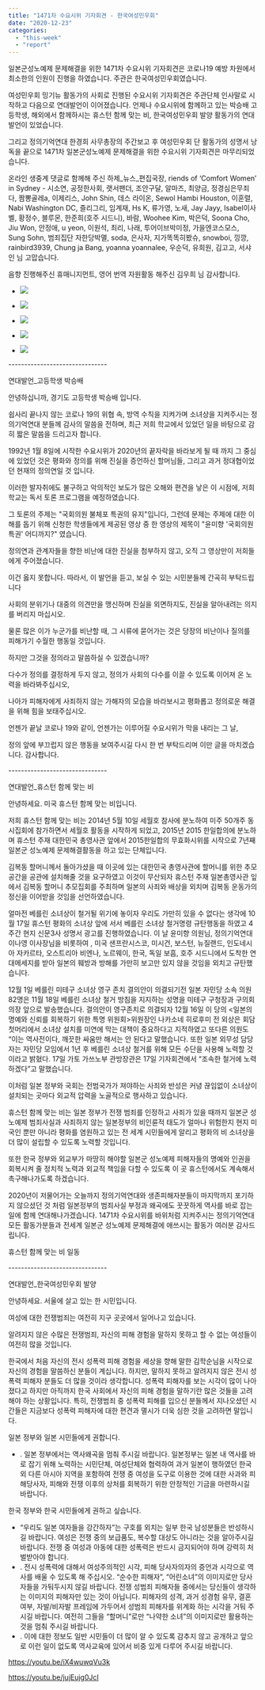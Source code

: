 ```yaml
---
title: "1471차 수요시위 기자회견 - 한국여성민우회"
date: "2020-12-23"
categories: 
  - "this-week"
  - "report"
---
```


일본군성노예제 문제해결을 위한 1471차 수요시위 기자회견은 코로나19 예방 차원에서 최소한의 인원이 진행을 하였습니다. 주관은 한국여성민우회였습니다.

여성민우회 밍기뉴 활동가의 사회로 진행된 수요시위 기자회견은 주관단체 인사말로 시작하고 다음으로 연대발언이 이어졌습니다. 언제나 수요시위에 함께하고 있는 박승배 고등학생, 해외에서 함께하시는 휴스턴 함께 맞는 비, 한국여성민우회 발양 활동가의 연대발언이 있었습니다.

그리고 정의기억연대 한경희 사무총장의 주간보고 후 여성민우회 단 활동가의 성명서 낭독을 끝으로 1471차 일본군성노예제 문제해결을 위한 수요시위 기자회견은 마무리되었습니다.

온라인 생중계 댓글로 함께해 주신 하제\_뉴스\_편집국장, riends of ‘Comfort Women’ in Sydney - 시소연, 공정한사회, 랫서팬더, 조안구달, 알마즈, 최양금, 정경심은무죄다, 짬뽕골레a, 이제리스, John Shin, 데스 라이온, Sewol Hambi Houston, 이훈렬, Nabi Washington DC, 즐리그리, 임계재, Hs K, 류가영, 노새, Jay Jayy, Isabel이사벨, 황정수, 블루몬, 한준희(호주 시드니), 바람, Woohee Kim, 박은덕, Soona Cho, Jiu Won, 안정애, u yeon, 이원석, 최리, 나래, 투어이브박미정, 가을엔코스모스, Sung Sohn, 범죄집단 자한당박멸, soda, 은사자, 지가똑똑히봤슈, snowboi, 낑깡, rainbird3939, Chung ja Bang, yoanna yoannalee, 우순덕, 유희원, 김고고, 서샤인 님 고맙습니다.

음향 진행해주신 휴매니지먼트, 영어 번역 자원활동 해주신 김우희 님 감사합니다.

- ![](https://r2.womenandwar.net/2020/12/크기변환IMGP0006.jpg)
    
- ![](https://r2.womenandwar.net/2020/12/크기변환IMGP0027.jpg)
    
- ![](https://r2.womenandwar.net/2020/12/크기변환IMGP9898.jpg)
    
- ![](https://r2.womenandwar.net/2020/12/크기변환IMGP9949.jpg)
    
- ![](https://r2.womenandwar.net/2020/12/크기변환IMGP9970.jpg)
    

\-------------------------------

연대발언\_고등학생 박승배

안녕하십니까, 경기도 고등학생 박승배 입니다.

쉽사리 끝나지 않는 코로나 19의 위협 속, 방역 수칙을 지켜가며 소녀상을 지켜주시는 정의기억연대 분들께 감사의 말씀을 전하며, 최근 저희 학교에서 있었던 일을 바탕으로 감히 짧은 말씀을 드리고자 합니다.

1992년 1월 8일에 시작한 수요시위가 2020년의 끝자락을 바라보게 될 때 까지 그 중심에 있었던 것은 평화와 정의를 위해 진실을 증언하신 할머님들, 그리고 과거 정대협이었던 현재의 정의연일 것 입니다.

이러한 발자취에도 불구하고 악의적인 보도가 많은 오해와 편견을 낳은 이 시점에, 저희 학교는 독서 토론 프로그램을 예정하였습니다.

그 토론의 주제는 "국회의원 불체포 특권의 유지"입니다, 그런데 문제는 주제에 대한 이해를 돕기 위해 신청한 학생들에게 제공된 영상 중 한 영상의 제목이 "윤미향 '국회의원 특권' 어디까지?" 였습니다.

정의연과 관계자들을 향한 비난에 대한 진실을 첨부하지 않고, 오직 그 영상만이 저희들에게 주어졌습니다.

이건 옳지 못합니다. 따라서, 이 발언을 듣고, 보실 수 있는 시민분들께 간곡히 부탁드립니다

사회의 분위기나 대중의 의견만을 맹신하며 진실을 외면하지도, 진실을 알아내려는 의지를 버리지 마십시오.

물론 많은 이가 누군가를 비난할 때, 그 시류에 묻어가는 것은 당장의 비난이나 질의를 피해가기 수월한 행동일 것입니다.

하지만 그것을 정의라고 말씀하실 수 있겠습니까?

다수가 정의를 결정하게 두지 않고, 정의가 사회의 다수를 이끌 수 있도록 이어져 온 노력을 바라봐주십시오,

나아가 피해자에게 사죄하지 않는 가해자의 모습을 바라보시고 평화롭고 정의로운 해결을 위해 힘을 보태주십시오.

언젠가 끝날 코로나 19와 같이, 언젠가는 이루어질 수요시위가 막을 내리는 그 날,

정의 앞에 부끄럽지 않은 행동을 보여주시길 다시 한 번 부탁드리며 이만 글을 마치겠습니다. 감사합니다.

\-------------------------------

연대발언\_휴스턴 함께 맞는 비

안녕하세요. 미국 휴스턴 함께 맞는 비입니다.

저희 휴스턴 함께 맞는 비는 2014년 5월 10일 세월호 참사에 분노하여 미주 50개주 동시집회에 참가하면서 세월호 활동을 시작하게 되었고, 2015년 2015 한일합의에 분노하며 휴스턴 주재 대한민국 총영사관 앞에서 2015한일합의 무효화시위를 시작으로 7년째 일본군 성노예제 문제해결활동을 하고 있는 단체입니다.

김복동 할머니께서 돌아가셨을 때 이곳에 있는 대한민국 총영사관에 할머니를 위한 추모공간을 공관에 설치해줄 것을 요구하였고 이것이 무산되자 휴스턴 주재 일본총영사관 잎에서 김복동 할머니 추모집회를 주최하며 일본의 사죄와 배상을 외치며 김복동 운동가의 정신을 이어받을 것임을 선언하였습니다.

얼마전 베를린 소녀상이 철거될 위기에 놓이자 우리도 가만히 있을 수 없다는 생각에 10월 17일 휴스턴 평화의 소녀상 앞에 서서 베를린 소녀상 철거명령 규탄행동을 하였고 4주간 현지 신문3사 성명서 광고를 진행하였습니다. 이 날 윤미향 의원님, 정의기억연대 이나영 이사장님을 비롯하여 , 미국 샌프란시스코, 미시건, 보스턴, 뉴질랜드, 인도네시아 자카르타, 오스트리아 비엔나, 노르웨이, 한국, 독일 보흠, 호주 시드니에서 도착한 연대메세지를 받아 일본의 훼방과 방해를 가만히 보고만 있지 않을 것임을 외치고 규탄했습니다.

12월 1일 베를린 미테구 소녀상 영구 존치 결의안이 의결되기전 일본 자민당 소속 의원 82명은 11월 18일 베를린 소녀상 철거 방침을 지지하는 성명을 미테구 구청장과 구의회 의장 앞으로 발송했습니다. 결의안이 영구존치로 의결되자 12월 16일 이 당의 <일본의 명예와 신뢰를 회복하기 위한 특명 위원회>위원장인 나카소네 히로후미 전 외상은 회담 첫머리에서 소녀상 설치를 미연에 막는 대책이 중요하다고 지적하였고 또다른 의원도 “이는 역사전이다, 깨끗한 싸움만 해서는 안 된다고 말했습니다. 또한 일본 외무성 담당자는 자민당 모임에서 1년 후 베를린 소녀상 철거를 위해 모든 수단을 사용해 노력할 것이라고 밝혔다. 17일 가토 가쓰노부 관방장관은 17일 기자회견에서 “조속한 철거에 노력하겠다”고 말했습니다.

이처럼 일본 정부와 국회는 전범국가가 져야하는 사죄와 반성은 커녕 끊임없이 소녀상이 설치되는 곳마다 외교적 압력을 노골적으로 행사하고 있습니다.

휴스턴 함께 맞는 비는 일본 정부가 전쟁 범죄를 인정하고 사죄가 있을 때까지 일본군 성노예제 범죄사실과 사죄하지 않는 일본정부의 비인륜적 태도가 얼마나 위험한지 현지 미국인 뿐만 아니라 평화를 염원하고 있는 전 세계 시민들에게 알리고 평화의 비 소녀상을 더 많이 설립할 수 있도록 노력할 것입니다.

또한 한국 정부와 외교부가 마땅히 해야할 일본군 성노예제 피해자들의 명예와 인권을 회복시켜 줄 정치적 노력과 외교적 책임을 다할 수 있도록 이 곳 휴스턴에서도 계속해서 촉구해나가도록 하겠습니다.

2020년이 저물어가는 오늘까지 정의기억연대와 생존피해자분들이 마지막까지 포기하지 않으셨던 것 처럼 일본정부의 범죄사실 부정과 왜곡에도 꿋꿋하게 역사를 바로 잡는 일에 함께 연대해나가겠습니다. 1471차 수요시위를 바위처럼 지켜주시는 정의기억연대 모든 활동가분들과 전세계 일본군 성노예제 문제해결에 애쓰시는 활동가 여러분 감사드립니다.

휴스턴 함께 맞는 비 일동

\-------------------------------

연대발언\_한국여성민우회 발양

안녕하세요. 서울에 살고 있는 한 시민입니다.

여성에 대한 전쟁범죄는 여전히 지구 곳곳에서 일어나고 있습니다.

알려지지 않은 수많은 전쟁범죄, 자신의 피해 경험을 말하지 못하고 할 수 없는 여성들이 여전히 많을 것입니다.

한국에서 처음 자신의 전시 성폭력 피해 경험을 세상을 향해 말한 김학순님을 시작으로 자신의 경험을 말씀하신 분들이 계십니다. 하지만, 말하지 못하고 알려지지 않은 전시 성폭력 피해자 분들도 더 많을 것이라 생각합니다. 성폭력 피해자를 보는 시각이 많이 나아졌다고 하지만 아직까지 한국 사회에서 자신의 피해 경험을 말하기란 많은 것들을 고려해야 하는 상황입니다. 특히, 전쟁범죄 중 성폭력 피해를 입으신 분들께서 지나오셨던 시간들은 지금보다 성폭력 피해자에 대한 편견과 멸시가 더욱 심한 것을 고려하면 말입니다.

일본 정부와 일본 시민들에게 권합니다.

- . 일본 정부에서는 역사왜곡을 멈춰 주시길 바랍니다. 일본정부는 일본 내 역사를 바로 잡기 위해 노력하는 시민단체, 여성단체와 협력하여 과거 일본이 행하였던 한국 외 다른 아시아 지역을 포함하여 전쟁 중 여성을 도구로 이용한 것에 대한 사과와 피해당사자, 피해와 전쟁 이후의 상처를 회복하기 위한 안정적인 기금을 마련하시길 바랍니다.

한국 정부와 한국 시민들에게 권하고 싶습니다.

- “우리도 일본 여자들을 강간하자”는 구호를 외치는 일부 한국 남성분들은 반성하시길 바랍니다. 여성은 전쟁 중의 보급품도, 복수할 대상도 아니라는 것을 알아주시길 바랍니다. 전쟁 중 여성과 아동에 대한 성폭력은 반드시 금지되어야 하며 강력히 처벌받아야 합니다.
- . 전시 성폭력에 대해서 여성주의적인 시각, 피해 당사자의자의 증언과 시각으로 역사를 배울 수 있도록 해 주십시오. “순수한 피해자”, “어린소녀”의 이미지로만 당사자들을 가둬두시지 않길 바랍니다. 전쟁 성범죄 피해자들 중에서는 당신들이 생각하는 이미지의 피해자만 있는 것이 아닙니다. 피해자의 성격, 과거 성경험 유무, 결혼 여부, 자발/비자발 프레임에 가두어서 성범죄 피해자를 위계화 하는 시각을 거둬 주시길 바랍니다. 여전히 그들을 “할머니”로만 “나약한 소녀”의 이미지로만 활용하는 것을 멈춰 주시길 바랍니다.
- . 이에 대한 정보도 일반 시민들이 더 많이 알 수 있도록 감추지 않고 공개하고 앞으로 이런 일이 없도록 역사교육에 있어서 비중 있게 다루어 주시길 바랍니다.

https://youtu.be/iX4wuwqVu3k

https://youtu.be/jujEujg0JcI

